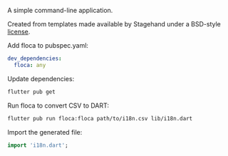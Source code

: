 A simple command-line application.

Created from templates made available by Stagehand under a BSD-style
[license](https://github.com/dart-lang/stagehand/blob/master/LICENSE).

Add floca to pubspec.yaml: 

``` yaml
dev_dependencies:
  floca: any
```

Update dependencies:

``` bash
flutter pub get
```

Run floca to convert CSV to DART:

``` bash
flutter pub run floca:floca path/to/i18n.csv lib/i18n.dart
```

Import the generated file:

``` dart
import 'i18n.dart';
```


